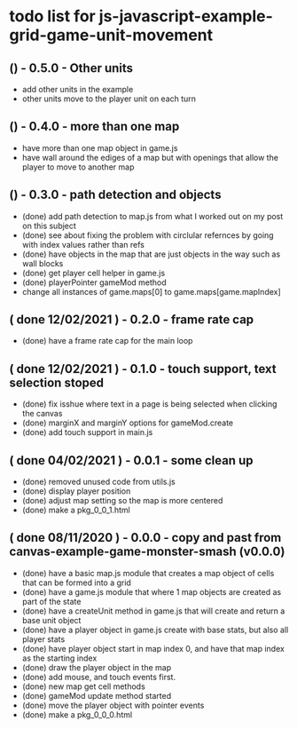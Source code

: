 # todo list for js-javascript-example-grid-game-unit-movement

## () - 0.5.0 - Other units
* add other units in the example
* other units move to the player unit on each turn

## () - 0.4.0 - more than one map
* have more than one map object in game.js
* have wall around the ediges of a map but with openings that allow the player to move to another map

## () - 0.3.0 - path detection and objects
* (done) add path detection to map.js from what I worked out on my post on this subject
* (done) see about fixing the problem with circlular refernces by going with index values rather than refs
* (done) have objects in the map that are just objects in the way such as wall blocks
* (done) get player cell helper in game.js
* (done) playerPointer gameMod method
* change all instances of game.maps\[0\] to game.maps\[game.mapIndex\]

## ( done 12/02/2021 ) - 0.2.0 - frame rate cap
* (done) have a frame rate cap for the main loop

## ( done 12/02/2021 ) - 0.1.0 - touch support, text selection stoped
* (done) fix isshue where text in a page is being selected when clicking the canvas
* (done) marginX and marginY options for gameMod.create
* (done) add touch support in main.js

## ( done 04/02/2021 ) - 0.0.1 - some clean up
* (done) removed unused code from utils.js
* (done) display player position
* (done) adjust map setting so the map is more centered
* (done) make a pkg_0_0_1.html

## ( done 08/11/2020 ) - 0.0.0 - copy and past from canvas-example-game-monster-smash (v0.0.0)
* (done) have a basic map.js module that creates a map object of cells that can be formed into a grid
* (done) have a game.js module that where 1 map objects are created as part of the state
* (done) have a createUnit method in game.js that will create and return a base unit object
* (done) have a player object in game.js create with base stats, but also all player stats
* (done) have player object start in map index 0, and have that map index as the starting index
* (done) draw the player object in the map
* (done) add mouse, and touch events first.
* (done) new map get cell methods
* (done) gameMod update method started
* (done) move the player object with pointer events
* (done) make a pkg_0_0_0.html
